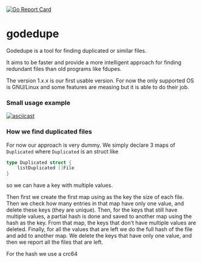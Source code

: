 [![Go Report Card](https://goreportcard.com/badge/github.com/OSPG/godedupe)](https://goreportcard.com/report/github.com/OSPG/godedupe)

# godedupe

Godedupe is a tool for finding duplicated or similar files.

It aims to be faster and provide a more intelligent approach for finding redundant files than old programs like fdupes.

The version 1.x.x is our first usable version. For now the only supported OS is
GNU/Linux and some features are measing but it is able to do their job.

### Small usage example

[![asciicast](https://asciinema.org/a/371391.svg)](https://asciinema.org/a/371391)

### How we find duplicated files

For now our approach is very dummy. We simply declare 3 maps of `Duplicated` where `Duplicated` is an struct like 
```go
type Duplicated struct {
	listDuplicated []File
}
```
so we can have a key with multiple values.

Then first we create the first map using as the key the size of each file. Then we check how many entries in that map have only one value, and delete these keys (they are unique). 
Then, for the keys that still have multiple values, a partial hash is done and saved to another map using the hash as the key. From that map, the keys that don't have multiple values are deleted.
Finally, for all the values that are left we do the full hash of the file and add to another map. We delete the keys that have only one value, and then we report all the files that are left.

For the hash we use a crc64
